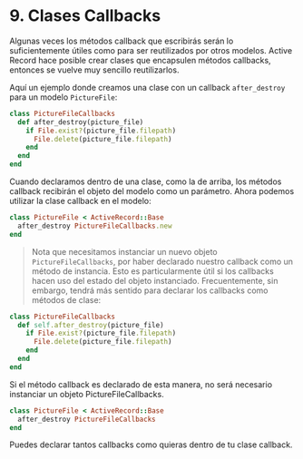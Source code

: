 # 9. Clases Callbacks

Algunas veces los métodos callback que escribirás serán lo suficientemente útiles como para ser reutilizados por otros modelos. Active Record hace posible crear clases que encapsulen métodos callbacks, entonces se vuelve muy sencillo reutilizarlos. 

Aquí un ejemplo donde creamos una clase con un callback `after_destroy` para un modelo `PictureFile`:

```ruby
class PictureFileCallbacks
  def after_destroy(picture_file)
    if File.exist?(picture_file.filepath)
      File.delete(picture_file.filepath)
    end
  end
end
```

Cuando declaramos dentro de una clase, como la de arriba, los métodos callback recibirán el objeto del modelo como un parámetro. Ahora podemos utilizar la clase callback en el modelo:

```ruby
class PictureFile < ActiveRecord::Base
  after_destroy PictureFileCallbacks.new
end
```

> Nota que necesitamos instanciar un nuevo objeto `PictureFileCallbacks`, por haber declarado nuestro callback como un método de instancia. Esto es particularmente útil si los callbacks hacen uso del estado del objeto instanciado. Frecuentemente, sin embargo, tendrá más sentido para declarar los callbacks como métodos de clase:



```ruby
class PictureFileCallbacks
  def self.after_destroy(picture_file)
    if File.exist?(picture_file.filepath)
      File.delete(picture_file.filepath)
    end
  end
end
```

Si el método callback es declarado de esta manera, no será necesario instanciar un objeto PictureFileCallbacks.

```ruby
class PictureFile < ActiveRecord::Base
  after_destroy PictureFileCallbacks
end
```

Puedes declarar tantos callbacks como quieras dentro de tu clase callback.


